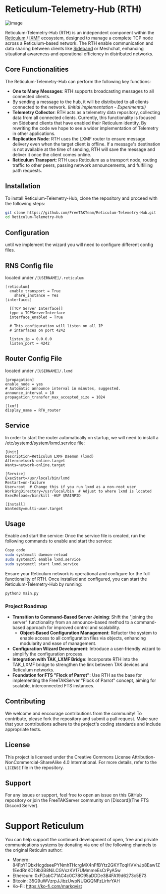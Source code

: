 # Reticulum-Telemetry-Hub (RTH)
![image](https://github.com/user-attachments/assets/ba29799c-7194-4052-aedf-1b5e1c8648d5)


Reticulum-Telemetry-Hub (RTH) is an independent component within the [Reticulum](https://reticulum.network/) / [lXMF](https://github.com/markqvist/LXMF) ecosystem, designed to manage a complete TCP node across a Reticulum-based network. 
The RTH  enable communication and data sharing between clients like [Sideband](https://github.com/FreeTAKTeam/Sideband](https://github.com/markqvist/Sideband)) or Meshchat, enhancing situational awareness and operational efficiency in distributed networks.

## Core Functionalities

The Reticulum-Telemetry-Hub can perform the following key functions:

- **One to Many Messages**: RTH supports broadcasting messages to all connected clients.
- By sending a message to the hub, it will be distributed to all clients connected to the network. *(Initial implementation - Experimental)*
- **Telemetry Collector**: RTH acts as a telemetry data repository, collecting data from all connected clients.
  Currently, this functionality is focused on Sideband clients that have enabled their Reticulum identity. By  rewriting the code we hope to see a wider implementation of Telemetry in other applications. 
- **Replication Node**: RTH uses the LXMF router to ensure message delivery even when the target client is offline. If a message's destination is not available at the time of sending, RTH will save the message and deliver it once the client comes online.
- **Reticulum Transport**: RTH uses Reticulum  as a transport node, routing traffic to other peers, passing network announcements, and fulfilling path requests.

## Installation
To install Reticulum-Telemetry-Hub, clone the repository and proceed with the following steps:

```bash
git clone https://github.com/FreeTAKTeam/Reticulum-Telemetry-Hub.git
cd Reticulum-Telemetry-Hub
```

## Configuration
until we implement the wizard you will need to configure different config files.
## RNS Config file
located under ```/[USERNAME]/.reticulum```
```
[reticulum]  
  enable_transport = True
    share_instance = Yes
[interfaces]
  	
  [[TCP Server Interface]]
  type = TCPServerInterface
  interface_enabled = True

  # This configuration will listen on all IP
  # interfaces on port 4242

  listen_ip = 0.0.0.0
  listen_port = 4242
```
## Router Config File
located under ```/[USERNAME]/.lxmd``` 
```
[propagation]
enable_node = yes
# Automatic announce interval in minutes, suggested.
announce_interval = 10
propagation_transfer_max_accepted_size = 1024

[lxmf]
display_name = RTH_router

```

## Service
In order to start the router  automatically on startup, we will need to install a /etc/systemd/system/lxmd.service file:

```
[Unit]
Description=Reticulum LXMF Daemon (lxmd)
After=network-online.target
Wants=network-online.target

[Service]
ExecStart=/usr/local/bin/lxmd
Restart=on-failure
User=root  # Change this if you run lxmd as a non-root user
WorkingDirectory=/usr/local/bin  # Adjust to where lxmd is located
ExecReload=/bin/kill -HUP $MAINPID

[Install]
WantedBy=multi-user.target
```

## Usage
Enable and start the service: Once the service file is created, run the following commands to enable and start the service:

```bash
Copy code
sudo systemctl daemon-reload
sudo systemctl enable lxmd.service
sudo systemctl start lxmd.service
```

Ensure your Reticulum network  is operational and configure for the full functionality of RTH.
Once installed and configured, you can start the Reticulum-Telemetry-Hub by running:

```bash
python3 main.py
```



### Project Roadmap
- **Transition to Command-Based Server Joining**: Shift the "joining the server" functionality from an announce-based method to a command-based approach for improved control and scalability.
  - **Object-Based Configuration Management**: Refactor the system to enable access to all configuration files via objects, enhancing modularity and ease of management.
- **Configuration Wizard Development**: Introduce a user-friendly wizard to simplify the configuration process.
- **Integration with TAK_LXMF Bridge**: Incorporate RTH into the TAK_LXMF bridge to strengthen the link between TAK devices and Reticulum networks.
- **Foundation for FTS "Flock of Parrot"**: Use RTH as the base for implementing the FreeTAKServer "Flock of Parrot" concept, aiming for scalable, interconnected FTS instances.

## Contributing
We welcome and encourage contributions from the community! To contribute, please fork the repository and submit a pull request. Make sure that your contributions adhere to the project's coding standards and include appropriate tests.

## License
This project is licensed under the Creative Commons License Attribution-NonCommercial-ShareAlike 4.0 International. For more details, refer to the `LICENSE` file in the repository.

## Support
For any issues or support, feel free to open an issue on this GitHub repository or join the FreeTAKServer community on [Discord](The FTS Discord Server).

# Support Reticulum
You can help support the continued development of open, free and private communications systems by donating via one of the following channels to the original Reticulm author:

* Monero: 84FpY1QbxHcgdseePYNmhTHcrgMX4nFfBYtz2GKYToqHVVhJp8Eaw1Z1EedRnKD19b3B8NiLCGVxzKV17UMmmeEsCrPyA5w
* Ethereum: 0xFDabC71AC4c0C78C95aDDDe3B4FA19d6273c5E73
* Bitcoin: 35G9uWVzrpJJibzUwpNUQGQNFzLirhrYAH
* Ko-Fi: https://ko-fi.com/markqvist
